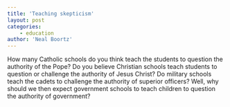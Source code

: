 ```yaml
---
title: 'Teaching skepticism'
layout: post
categories:
    - education
author: 'Neal Boortz'
---
```


How many Catholic schools do you think teach the students to question the authority of the Pope? Do you believe Christian schools teach students to question or challenge the authority of Jesus Christ? Do military schools teach the cadets to challenge the authority of superior officers? Well, why should we then expect government schools to teach children to question the authority of government?